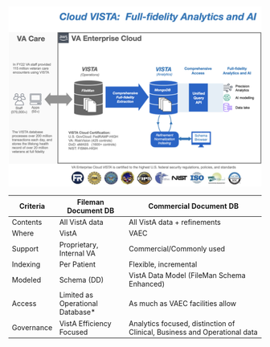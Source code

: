 ![cloud analytics overview](img/cloudvista-precision-AI.png)


Criteria | Fileman Document DB | Commercial Document DB
--- | --- | ---
Contents | All VistA data | All VistA data + refinements
Where | VistA | VAEC 
Support | Proprietary, Internal VA | Commercial/Commonly used
Indexing | Per Patient | Flexible, incremental
Modeled | Schema (DD) | VistA Data Model (FileMan Schema Enhanced)
Access | Limited as Operational Database* | As much as VAEC facilities allow
Governance | VistA Efficiency Focused | Analytics focused, distinction of Clinical, Business and Operational data
